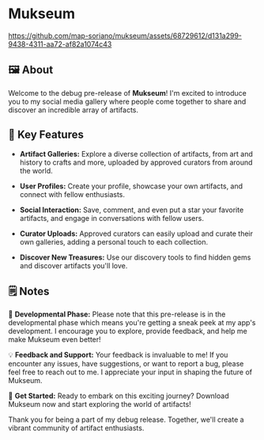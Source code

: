 # Mukseum



https://github.com/map-soriano/mukseum/assets/68729612/d131a299-9438-4311-aa72-af82a1074c43



## 🖼️ About

Welcome to the debug pre-release of **Mukseum**! I'm excited to introduce you to my social media gallery where people come together to share and discover an incredible array of artifacts.

## 🧩 Key Features

- **Artifact Galleries:** Explore a diverse collection of artifacts, from art and history to crafts and more, uploaded by approved curators from around the world.

- **User Profiles:** Create your profile, showcase your own artifacts, and connect with fellow enthusiasts.

- **Social Interaction:** Save, comment, and even put a star your favorite artifacts, and engage in conversations with fellow users.

- **Curator Uploads:** Approved curators can easily upload and curate their own galleries, adding a personal touch to each collection.

- **Discover New Treasures:** Use our discovery tools to find hidden gems and discover artifacts you'll love.

## 🗒️ Notes
🚧 **Developmental Phase:**
Please note that this pre-release is in the developmental phase which means you're getting a sneak peek at my app's development. I encourage you to explore, provide feedback, and help me make Mukseum even better!

💡 **Feedback and Support:**
Your feedback is invaluable to me! If you encounter any issues, have suggestions, or want to report a bug, please feel free to reach out to me. I appreciate your input in shaping the future of Mukseum.

🔗 **Get Started:**
Ready to embark on this exciting journey? Download Mukseum now and start exploring the world of artifacts!

Thank you for being a part of my debug release. Together, we'll create a vibrant community of artifact enthusiasts.
